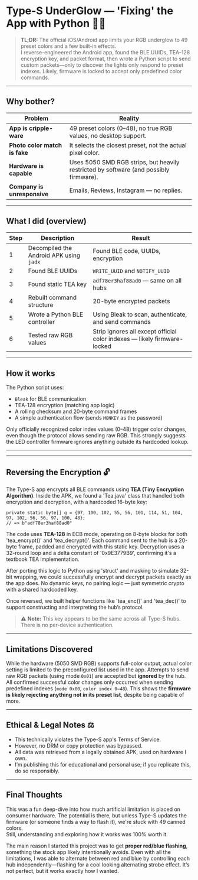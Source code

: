 # Type-S UnderGlow — 'Fixing' the App with Python 🐒✨
> **TL;DR:** The official iOS/Android app limits your RGB underglow to 49 preset colors and a few built-in effects.  
> I reverse-engineered the Android app, found the BLE UUIDs, TEA-128 encryption key, and packet format, then wrote a Python script to send custom packets—only to discover the lights only respond to preset indexes. Likely, firmware is locked to accept only predefined color commands.

---

## Why bother?

| Problem | Reality |
|--------|---------|
| **App is cripple-ware** | 49 preset colors (0–48), no true RGB values, no desktop support. |
| **Photo color match is fake** | It selects the closest preset, not the actual pixel color. |
| **Hardware is capable** | Uses 5050 SMD RGB strips, but heavily restricted by software (and possibly firmware). |
| **Company is unresponsive** | Emails, Reviews, Instagram — no replies. |

---

## What I did (overview)

| Step | Description | Result |
|------|-------------|--------|
| 1 | Decompiled the Android APK using `jadx` | Found BLE code, UUIDs, encryption |
| 2 | Found BLE UUIDs | `WRITE_UUID` and `NOTIFY_UUID` |
| 3 | Found static TEA key | `adf78er3haf88ad0` — same on all hubs |
| 4 | Rebuilt command structure | 20-byte encrypted packets |
| 5 | Wrote a Python BLE controller | Using Bleak to scan, authenticate, and send commands |
| 6 | Tested raw RGB values | Strip ignores all except official color indexes — likely firmware-locked |

---

## How it works

The Python script uses:
- `Bleak` for BLE communication
- TEA-128 encryption (matching app logic)
- A rolling checksum and 20-byte command frames
- A simple authentication flow (sends `MONKEY` as the password)

Only officially recognized color index values (0–48) trigger color changes, even though the protocol allows sending raw RGB. This strongly suggests the LED controller firmware ignores anything outside its hardcoded lookup.

---

---

## Reversing the Encryption 🔓

The Type-S app encrypts all BLE commands using **TEA (Tiny Encryption Algorithm)**. Inside the APK, we found a 'Tea.java' class that handled both encryption and decryption, with a hardcoded 16-byte key:

```
private static byte[] g = {97, 100, 102, 55, 56, 101, 114, 51, 104, 97, 102, 56, 56, 97, 100, 48};
// => b"adf78er3haf88ad0"
```

The code uses **TEA-128** in ECB mode, operating on 8-byte blocks for both 'tea_encrypt()' and 'tea_decrypt()'. Each command sent to the hub is a 20-byte frame, padded and encrypted with this static key. Decryption uses a 32-round loop and a delta constant of '0x9E3779B9', confirming it's a textbook TEA implementation.

After porting this logic to Python using 'struct' and masking to simulate 32-bit wrapping, we could successfully encrypt and decrypt packets exactly as the app does. No dynamic keys, no pairing logic — just symmetric crypto with a shared hardcoded key.

Once reversed, we built helper functions like 'tea_enc()' and 'tea_dec()' to support constructing and interpreting the hub’s protocol.

> ⚠️ **Note:** This key appears to be the same across all Type-S hubs. There is no per-device authentication.


---

## Limitations Discovered

While the hardware (5050 SMD RGB) supports full-color output, actual color setting is limited to the preconfigured list used in the app. Attempts to send raw RGB packets (using mode `0x01`) are accepted but **ignored** by the hub.  
All confirmed successful color changes only occurred when sending predefined indexes (`mode 0x00`, `color index 0–48`). This shows the **firmware is likely rejecting anything not in its preset list**, despite being capable of more.

---

## Ethical & Legal Notes ⚖️

- This technically violates the Type-S app's Terms of Service.
- However, no DRM or copy protection was bypassed.
- All data was retrieved from a legally obtained APK, used on hardware I own.
- I’m publishing this for educational and personal use; if you replicate this, do so responsibly.

---

## Final Thoughts

This was a fun deep-dive into how much artificial limitation is placed on consumer hardware. The potential is there, but unless Type-S updates the firmware (or someone finds a way to flash it), we're stuck with 49 canned colors.  
Still, understanding and exploring how it works was 100% worth it.

The main reason I started this project was to get **proper red/blue flashing**, something the stock app likely intentionally avoids. Even with all the limitations, I was able to alternate between red and blue by controlling each hub independently—flashing for a cool looking alternating strobe effect. It’s not perfect, but it works exactly how I wanted.

